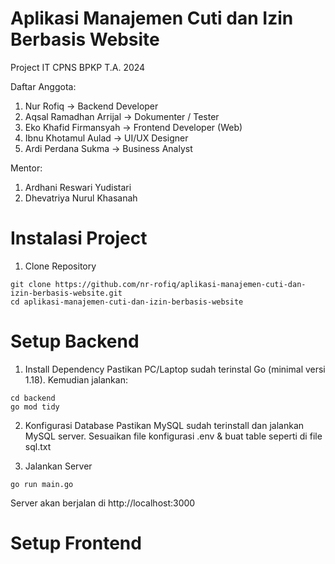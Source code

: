 # Aplikasi Manajemen Cuti dan Izin Berbasis Website

Project IT CPNS BPKP T.A. 2024

Daftar Anggota:
1. Nur Rofiq                ->  Backend Developer
2. Aqsal Ramadhan Arrijal   ->  Dokumenter / Tester
3. Eko Khafid Firmansyah    ->  Frontend Developer (Web)
4. Ibnu Khotamul Aulad      ->  UI/UX Designer
5. Ardi Perdana Sukma       ->  Business Analyst

Mentor:
1. Ardhani Reswari Yudistari
2. Dhevatriya Nurul Khasanah

# Instalasi Project
1. Clone Repository
```
git clone https://github.com/nr-rofiq/aplikasi-manajemen-cuti-dan-izin-berbasis-website.git
cd aplikasi-manajemen-cuti-dan-izin-berbasis-website
```

# Setup Backend
1. Install Dependency
Pastikan PC/Laptop sudah terinstal Go (minimal versi 1.18). Kemudian jalankan:
```
cd backend
go mod tidy
```

2. Konfigurasi Database
Pastikan MySQL sudah terinstall dan jalankan MySQL server. Sesuaikan file konfigurasi .env & buat table seperti di file sql.txt

3. Jalankan Server
```
go run main.go
```
Server akan berjalan di http://localhost:3000

# Setup Frontend



